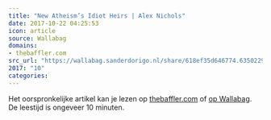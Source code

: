```yaml
---
title: "New Atheism’s Idiot Heirs | Alex Nichols"
date: 2017-10-22 04:25:53
icon: article
source: Wallabag
domains:
- thebaffler.com
src_url: "https://wallabag.sanderdorigo.nl/share/618ef35d646774.63502294"
2017: "10"
categories:
---
```

Het oorspronkelijke artikel kan je lezen op [thebaffler.com](https://thebaffler.com/latest/new-atheisms-idiot-heirs-nichols) of [op Wallabag](https://wallabag.sanderdorigo.nl/share/618ef35d646774.63502294). De leestijd is ongeveer 10 minuten.
